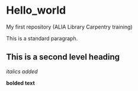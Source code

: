 # Hello_world
My first repository (ALIA Library Carpentry training)

This is a standard paragraph. 
## This is a second level heading
_italics added_

**bolded text**